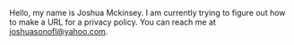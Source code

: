 Hello,  my name is Joshua Mckinsey.  I am currently trying to figure out how to make a URL for a privacy policy.
You can reach me at joshuasonofl@yahoo.com.

<!---
randell111/randell111 is a ✨ special ✨ repository because its `README.md` (this file) appears on your GitHub profile.
You can click the Preview link to take a look at your changes.
--->
